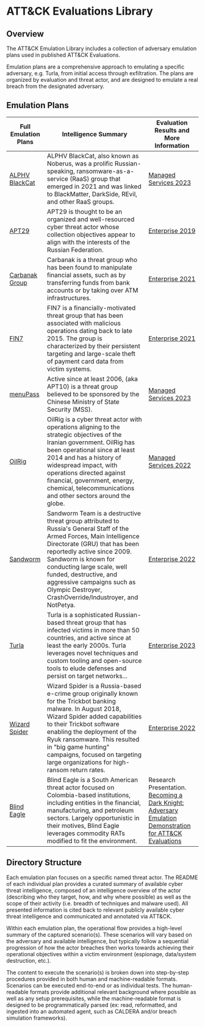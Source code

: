 # ATT&CK Evaluations Library

## Overview

The ATT&CK Emulation Library includes a collection of adversary emulation plans used in published ATT&CK Evaluations.

Emulation plans are a comprehensive approach to emulating a specific adversary, e.g. Turla, from initial access
through exfiltration. The plans are organized by evaluation and threat actor, and are designed to emulate a real breach
from the designated adversary.

## Emulation Plans

| Full Emulation Plans                                       | Intelligence Summary                                                                                                                                                                                                                                                                                                                                       | Evaluation Results and More Information                                                                                                                                                                                                            |
| ---------------------------------------------------------- | ---------------------------------------------------------------------------------------------------------------------------------------------------------------------------------------------------------------------------------------------------------------------------------------------------------------------------------------------------------- | -------------------------------------------------------------------------------------------------------------------------------------------------------------------------------------------------------------------------------------------------- |
| [ALPHV BlackCat](ManagedServices/alphv_blackcat/README.md) | ALPHV BlackCat, also known as Noberus, was a prolific Russian-speaking, ransomware-as-a-service (RaaS) group that emerged in 2021 and was linked to BlackMatter, DarkSide, REvil, and other RaaS groups.                                                                                                                                                   | [Managed Services 2023](https://attackevals.mitre-engenuity.org/managed-services/menupass-blackcat/)                                                                                                                                       |
| [APT29](Enterprise/apt29/README.md)                        | APT29 is thought to be an organized and well-resourced cyber threat actor whose collection objectives appear to align with the interests of the Russian Federation.                                                                                                                                                                                        | [Enterprise 2019](https://attackevals.mitre-engenuity.org/enterprise/apt29/)                                                                                                                                                                       |
| [Carbanak Group](Enterprise/carbanak/README.md)            | Carbanak is a threat group who has been found to manipulate financial assets, such as by transferring funds from bank accounts or by taking over ATM infrastructures.                                                                                                                                                                                      | [Enterprise 2021](https://attackevals.mitre-engenuity.org/enterprise/carbanak-fin7/)                                                                                                                                                               |
| [FIN7](Enterprise/fin7/README.md)                          | FIN7 is a financially-motivated threat group that has been associated with malicious operations dating back to late 2015. The group is characterized by their persistent targeting and large-scale theft of payment card data from victim systems.                                                                                                         | [Enterprise 2021](https://attackevals.mitre-engenuity.org/enterprise/carbanak-fin7/)                                                                                                                                                               |
| [menuPass](ManagedServices/menupass/README.md)             | Active since at least 2006, (aka APT10) is a threat group believed to be sponsored by the Chinese Ministry of State Security (MSS).                                                                                                                                                                                                                        | [Managed Services 2023](https://attackevals.mitre-engenuity.org/managed-services/menupass-blackcat/)                                                                                                                                       |
| [OilRig](ManagedServices/oilrig/README.md)                 | OilRig is a cyber threat actor with operations aligning to the strategic objectives of the Iranian government. OilRig has been operational since at least 2014 and has a history of widespread impact, with operations directed against financial, government, energy, chemical, telecommunications and other sectors around the globe.                    | [Managed Services 2022](https://attackevals.mitre-engenuity.org/managed-services/oilrig/)                                                                                                                                                          |
| [Sandworm](Enterprise/sandworm/README.md)                  | Sandworm Team is a destructive threat group attributed to Russia's General Staff of the Armed Forces, Main Intelligence Directorate (GRU) that has been reportedly active since 2009. Sandworm is known for conducting large scale, well funded, destructive, and aggressive campaigns such as Olympic Destroyer, CrashOverride/Industroyer, and NotPetya. | [Enterprise 2022](https://attackevals.mitre-engenuity.org/enterprise/wizard-spider-sandworm/)                                                                                                                                                      |
| [Turla](Enterprise/turla/README.md)                        | Turla is a sophisticated Russian-based threat group that has infected victims in more than 50 countries, and active since at least the early 2000s. Turla leverages novel techniques and custom tooling and open-source tools to elude defenses and persist on target networks...                                                                          | [Enterprise 2023](https://attackevals.mitre-engenuity.org/enterprise/turla/)                                                                                                                                                                       |
| [Wizard Spider](Enterprise/wizard_spider/README.md)        | Wizard Spider is a Russia-based e-crime group originally known for the Trickbot banking malware. In August 2018, Wizard Spider added capabilities to their Trickbot software enabling the deployment of the Ryuk ransomware. This resulted in "big game hunting" campaigns, focused on targeting large organizations for high-ransom return rates.         | [Enterprise 2022](https://attackevals.mitre-engenuity.org/enterprise/wizard-spider-sandworm/)                                                                                                                                                      |
| [Blind Eagle](Enterprise/blind_eagle/README.md)            | Blind Eagle is a South American threat actor focused on Colombia-based institutions, including entities in the financial, manufacturing, and petroleum sectors. Largely opportunistic in their motives, Blind Eagle leverages commodity RATs modified to fit the environment.                                                                              | Research Presentation. [Becoming a Dark Knight: Adversary Emulation Demonstration for ATT&CK Evaluations](https://www.blackhat.com/us-23/briefings/schedule/#becoming-a-dark-knight-adversary-emulation-demonstration-for-attck-evaluations-33209) |

## Directory Structure

Each emulation plan focuses on a specific named threat actor. The README of each individual plan provides a curated
summary of available cyber threat intelligence, composed of an intelligence overview of the actor (describing who they
target, how, and why where possible) as well as the scope of their activity (i.e. breadth of techniques and malware
used). All presented information is cited back to relevant publicly available cyber threat intelligence and communicated
and annotated via ATT&CK.

Within each emulation plan, the operational flow provides a high-level summary of the captured scenario(s). These
scenarios will vary based on the adversary and available intelligence, but typically follow a sequential progression of
how the actor breaches then works towards achieving their operational objectives within a victim environment (espionage,
data/system destruction, etc.).

The content to execute the scenario(s) is broken down into step-by-step procedures provided in both human and
machine-readable formats. Scenarios can be executed end-to-end or as individual tests. The human-readable formats
provide additional relevant background where possible as well as any setup prerequisites, while the machine-readable
format is designed to be programmatically parsed (ex: read, reformatted, and ingested into an automated agent, such as
CALDERA and/or breach simulation frameworks).
